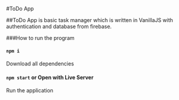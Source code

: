 #ToDo App

##ToDo App is basic task manager which is written in VanillaJS with authentication and database from firebase.

###How to run the program

#### `npm i`

Download all dependencies

#### `npm start` or Open with Live Server

Run the application
